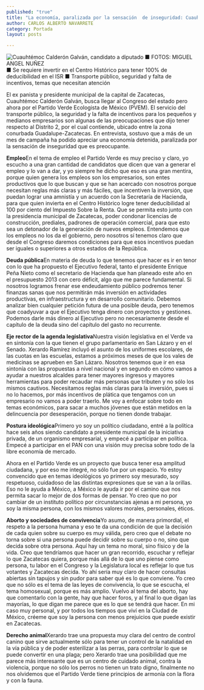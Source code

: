 ```yaml
---
published: "true"
title: "La economía, paralizada por la sensación  de inseguridad: Cuauhtémoc Calderón"
author: CARLOS ALBERTO NAVARRETE
category: Portada
layout: posts

---
```


![Cuauhtémoc Calderón Galván, candidato a diputado ■ FOTOS: MIGUEL ANGEL NUÑEZ](http://i.imgur.com/o0Slm2Km.jpg)
■ Se requiere invertir en el Centro Histórico para tener 100% de deducibilidad en el ISR 
■ Transporte público, seguridad y falta de incentivos, temas que necesitan atención

El ex panista y presidente municipal de la capital de Zacatecas, Cuauhtémoc Calderón Galván, busca llegar al Congreso del estado pero ahora por el Partido Verde Ecologista de México (PVEM).
El servicio del transporte público, la seguridad y la falta de incentivos para los pequeños y medianos empresarios son algunas de las preocupaciones que dijo tener respecto al Distrito 2, por el cual contiende, ubicado entre la zona conurbada Guadalupe-Zacatecas.
En entrevista, sostuvo que a más de un mes de campaña ha podido apreciar una economía detenida, paralizada por la sensación de inseguridad que es preocupante.

**Empleo**En el tema de empleo el Partido Verde es muy preciso y claro, yo escucho a una gran cantidad de candidatos que dicen que van a generar el empleo y lo van a dar, y yo siempre he dicho que eso es una gran mentira, porque quien genera los empleos son los empresarios, son entes productivos que lo que buscan y que se han acercado con nosotros porque necesitan reglas más claras y más fáciles, que incentiven la inversión, que puedan lograr una amnistía y un acuerdo con la Secretaría de Hacienda, para que quien invierta en el Centro Histórico logre tener deducibilidad al 100 por ciento del Impuesto Sobre la Renta.
Que se permita esto junto con la presidencia municipal de Zacatecas, poder condonar licencias de construcción, prediales, padrones de operación comercial, para que esto sea un detonador de la generación de nuevos empleos.
Entendemos que los empleos no los da el gobierno, pero nosotros sí tenemos claro que desde el Congreso daremos condiciones para que esos incentivos puedan ser iguales o superiores a otros estados de la República.

**Deuda pública**En materia de deuda lo que tenemos que hacer es ir en tenor con lo que ha propuesto el Ejecutivo federal, tanto el presidente Enrique Peña Nieto como el secretario de Hacienda que han planeado este año en el presupuesto 2013 con cero déficit, algo que me parece fundamental.
Si nosotros logramos frenar ese endeudamiento público podremos tener finanzas sanas que nos permitirán más inversión en actividades productivas, en infraestructura y en desarrollo comunitario.
Debemos analizar bien cualquier petición futura de una posible deuda, pero tenemos que coadyuvar a que el Ejecutivo tenga dinero con proyectos y gestiones. Podemos darle más dinero al Ejecutivo pero no necesariamente desde el capítulo de la deuda sino del capítulo del gasto no recurrente.

**Eje rector de la agenda legislativa**Nuestra visión legislativa en el Verde va en sintonía con la que tienen el grupo parlamentario en San Lázaro y en el Senado. Xerardo Ramírez incluyó el asunto de los uniformes escolares, de las cuotas en las escuelas, estamos a próximos meses de que los vales de medicinas se aprueben en San Lázaro.
Nosotros tenemos que ir en esa sintonía con las propuestas a nivel nacional y en segundo en cómo vamos a ayudar a nuestros alcaldes para tener mayores ingresos y mayores herramientas para poder recaudar más personas que tributen y no sólo los mismos cautivos.
Necesitamos reglas más claras para la inversión, pues si no lo hacemos, por más incentivos de plática que tengamos con un empresario no vamos a poder traerlo. Me voy a enfocar sobre todo en temas económicos, para sacar a muchos jóvenes que están metidos en la delincuencia por desesperación, porque no tienen donde trabajar.

**Postura ideológica**Primero yo soy un político ciudadano, entré a la política hace seis años siendo candidato a presidente municipal de la iniciativa privada, de un organismo empresarial, y empecé a participar en política. Empecé a participar en el PAN con una visión muy precisa sobre todo de la libre economía de mercado.


Ahora en el Partido Verde es un proyecto que busca tener esa amplitud ciudadana, y por eso me integré, no sólo fue por un espacio. Yo estoy convencido que en temas ideológicos yo primero soy mesurado, soy respetuoso, cuidadoso de las distintas expresiones que se van a la orillas. Eso no le ayuda a México, a México le ayuda ir por el camino que nos permita sacar lo mejor de dos formas de pensar.
Yo creo que no por cambiar de un instituto político por circunstancias ajenas a mi persona, yo soy la misma persona, con los mismos valores morales, personales, éticos.

**Aborto y sociedades de convivencia**Yo asumo, de manera primordial, el respeto a la persona humana y eso te da una condición de que la decisión de cada quien sobre su cuerpo es muy válida, pero creo que el debate no torna sobre si una persona puede decidir sobre su cuerpo o no, sino que decida sobre otra persona. Aquí hay un tema no moral, sino físico y de la vida.
Creo que tendríamos que hacer un gran recorrido, escuchar y reflejar lo que Zacatecas quiera, porque más allá de lo que uno piense como persona, tu labor en el Congreso y la Legislatura local es reflejar lo que tus votantes y Zacatecas decida. Yo ahí sería muy claro de hacer consultas abiertas sin tapujos y sin pudor para saber qué es lo que conviene.
Yo creo que no sólo es el tema de las leyes de convivencia, lo que se escucha, el tema homosexual, porque es más amplio. Vuelvo al tema del aborto, hay que comentarlo con la gente, hay que hacer foros, y al final lo que digan las mayorías, lo que digan me parece que es lo que se tendrá que hacer.
En mi caso muy personal, y por todos los tiempos que viví en la Ciudad de México, créeme que soy la persona con  menos prejuicios que puede existir en Zacatecas.

**Derecho animal**Xerardo trae una propuesta muy clara del centro de control canino que sirve actualmente sólo para tener un control de la natalidad en la vía pública y de poder esterilizar a las perras, para controlar lo que se puede convertir en una plaga; pero Xerardo trae una posibilidad que me parece más interesante que es un centro de cuidado animal, contra la violencia, porque no sólo los perros no tienen un trato digno, finalmente no nos olvidemos que el Partido Verde tiene principios de armonía con la flora y con la fauna.
